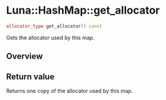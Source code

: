 # Luna::HashMap::get_allocator

```c++
allocator_type get_allocator() const
```

Gets the allocator used by this map. 

## Overview


## Return value
Returns one copy of the allocator used by this map. 

